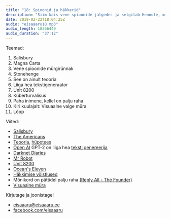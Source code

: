 ```yaml
---
title: "18: Spioonid ja häkkerid"
description: "Siim käis vene spioonide jälgedes ja selgitab Hennole, mis on teooria."
date: 2019-02-22T18:04:25Z
audio: "eisaaaru18.mp3"
audio_length: 18366449
audio_duration: "37:12"
---
```

Teemad:

  1. Salisbury
  2. Magna Carta
  3. Vene spioonide mürgirünnak
  4. Stonehenge
  5. See on ainult teooria
  6. Liiga hea tekstigeneraator
  7. Unit 8200
  8. Küberturvalisus
  9. Paha inimene, kellel on palju raha
  10. Kiri kuulajalt: Visuaalne valge müra
  11. Lõpp

Viited:

  * [Salisbury](https://en.m.wikipedia.org/wiki/Salisbury)
  * [The Americans](https://en.m.wikipedia.org/wiki/The_Americans_(2013_TV_series))
  * [Teooria](https://et.wikipedia.org/wiki/Teooria), [hüpotees](https://et.wikipedia.org/wiki/Hüpotees)
  * [Open AI](https://en.wikipedia.org/wiki/OpenAI) GPT-2 on liiga hea [teksti genereerija](https://www.theguardian.com/technology/2019/feb/14/elon-musk-backed-ai-writes-convincing-news-fiction)
  * [Darknet Diaries](https://darknetdiaries.com/)
  * [Mr Robot](https://en.m.wikipedia.org/wiki/Mr._Robot)
  * [Unit 8200](https://en.m.wikipedia.org/wiki/Unit_8200)
  * [Ocean's Eleven](https://en.m.wikipedia.org/wiki/Ocean%27s_Eleven)
  * [Häkkimise võistlused](https://en.m.wikipedia.org/wiki/Wargame_(hacking))
  * Mõnikord on pättidel palju raha [(Reply All - The Founder)](https://www.gimletmedia.com/reply-all/the-founder#episode-player)
  * [Visuaalne müra](https://tartuulikool-my.sharepoint.com/:p:/r/personal/endelp_ut_ee/_layouts/15/Doc.aspx?sourcedoc=%7B4b33d863-ae46-4369-8558-8a129db7f6a3%7D&action=default&gad=337)

Kirjutage ja joonistage!

  * [eisaaaru@eisaaaru.ee](mailto:eisaaaru@eisaaaru.ee)
  * [facebook.com/eisaaaru](https://www.facebook.com/eisaaaru/)
